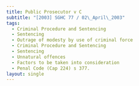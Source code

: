 ```yaml
---
title: Public Prosecutor v C
subtitle: "[2003] SGHC 77 / 02\_April\_2003"
tags:
  - Criminal Procedure and Sentencing
  - Sentencing
  - Outrage of modesty by use of criminal force
  - Criminal Procedure and Sentencing
  - Sentencing
  - Unnatural offences
  - Factors to be taken into consideration
  - Penal Code (Cap 224) s 377.
layout: single
---
```


